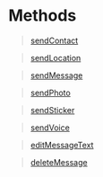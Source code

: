# Methods

>[sendContact](Methods//sendContact)

>[sendLocation](https://github.com/HumanZ-project/Telegram-php-bot/blob/methods/sendLocation)

>[sendMessage](https://github.com/HumanZ-project/Telegram-php-bot/blob/methods/sendMessage)

>[sendPhoto](https://github.com/HumanZ-project/Telegram-php-bot/blob/methods/sendPhoto)

>[sendSticker](https://github.com/HumanZ-project/Telegram-php-bot/blob/methods/sendSticker)

>[sendVoice](https://github.com/HumanZ-project/Telegram-php-bot/blob/methods/sendVoice)

>[editMessageText](https://github.com/HumanZ-project/Telegram-php-bot/blob/methods/editMessageText)

>[deleteMessage](https://github.com/HumanZ-project/Telegram-php-bot/blob/methods/deletemessage)
